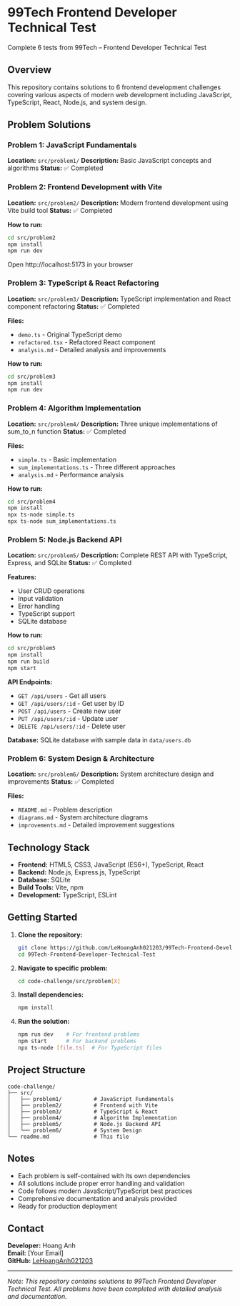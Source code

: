 # 99Tech Frontend Developer Technical Test

Complete 6 tests from 99Tech – Frontend Developer Technical Test

## Overview

This repository contains solutions to 6 frontend development challenges covering various aspects of modern web development including JavaScript, TypeScript, React, Node.js, and system design.

## Problem Solutions

### Problem 1: JavaScript Fundamentals
**Location:** `src/problem1/`
**Description:** Basic JavaScript concepts and algorithms
**Status:** ✅ Completed

### Problem 2: Frontend Development with Vite
**Location:** `src/problem2/`
**Description:** Modern frontend development using Vite build tool
**Status:** ✅ Completed

**How to run:**
```bash
cd src/problem2
npm install
npm run dev
```
Open http://localhost:5173 in your browser

### Problem 3: TypeScript & React Refactoring
**Location:** `src/problem3/`
**Description:** TypeScript implementation and React component refactoring
**Status:** ✅ Completed

**Files:**
- `demo.ts` - Original TypeScript demo
- `refactored.tsx` - Refactored React component
- `analysis.md` - Detailed analysis and improvements

**How to run:**
```bash
cd src/problem3
npm install
npm run dev
```

### Problem 4: Algorithm Implementation
**Location:** `src/problem4/`
**Description:** Three unique implementations of sum_to_n function
**Status:** ✅ Completed

**Files:**
- `simple.ts` - Basic implementation
- `sum_implementations.ts` - Three different approaches
- `analysis.md` - Performance analysis

**How to run:**
```bash
cd src/problem4
npm install
npx ts-node simple.ts
npx ts-node sum_implementations.ts
```

### Problem 5: Node.js Backend API
**Location:** `src/problem5/`
**Description:** Complete REST API with TypeScript, Express, and SQLite
**Status:** ✅ Completed

**Features:**
- User CRUD operations
- Input validation
- Error handling
- TypeScript support
- SQLite database

**How to run:**
```bash
cd src/problem5
npm install
npm run build
npm start
```

**API Endpoints:**
- `GET /api/users` - Get all users
- `GET /api/users/:id` - Get user by ID
- `POST /api/users` - Create new user
- `PUT /api/users/:id` - Update user
- `DELETE /api/users/:id` - Delete user

**Database:** SQLite database with sample data in `data/users.db`

### Problem 6: System Design & Architecture
**Location:** `src/problem6/`
**Description:** System architecture design and improvements
**Status:** ✅ Completed

**Files:**
- `README.md` - Problem description
- `diagrams.md` - System architecture diagrams
- `improvements.md` - Detailed improvement suggestions

## Technology Stack

- **Frontend:** HTML5, CSS3, JavaScript (ES6+), TypeScript, React
- **Backend:** Node.js, Express.js, TypeScript
- **Database:** SQLite
- **Build Tools:** Vite, npm
- **Development:** TypeScript, ESLint

## Getting Started

1. **Clone the repository:**
   ```bash
   git clone https://github.com/LeHoangAnh021203/99Tech-Frontend-Developer-Technical-Test.git
   cd 99Tech-Frontend-Developer-Technical-Test
   ```

2. **Navigate to specific problem:**
   ```bash
   cd code-challenge/src/problem[X]
   ```

3. **Install dependencies:**
   ```bash
   npm install
   ```

4. **Run the solution:**
   ```bash
   npm run dev    # For frontend problems
   npm start      # For backend problems
   npx ts-node [file.ts]  # For TypeScript files
   ```

## Project Structure

```
code-challenge/
├── src/
│   ├── problem1/          # JavaScript Fundamentals
│   ├── problem2/          # Frontend with Vite
│   ├── problem3/          # TypeScript & React
│   ├── problem4/          # Algorithm Implementation
│   ├── problem5/          # Node.js Backend API
│   └── problem6/          # System Design
└── readme.md              # This file
```

## Notes

- Each problem is self-contained with its own dependencies
- All solutions include proper error handling and validation
- Code follows modern JavaScript/TypeScript best practices
- Comprehensive documentation and analysis provided
- Ready for production deployment

## Contact

**Developer:** Hoang Anh  
**Email:** [Your Email]  
**GitHub:** [LeHoangAnh021203](https://github.com/LeHoangAnh021203)

---

*Note: This repository contains solutions to 99Tech Frontend Developer Technical Test. All problems have been completed with detailed analysis and documentation.*
